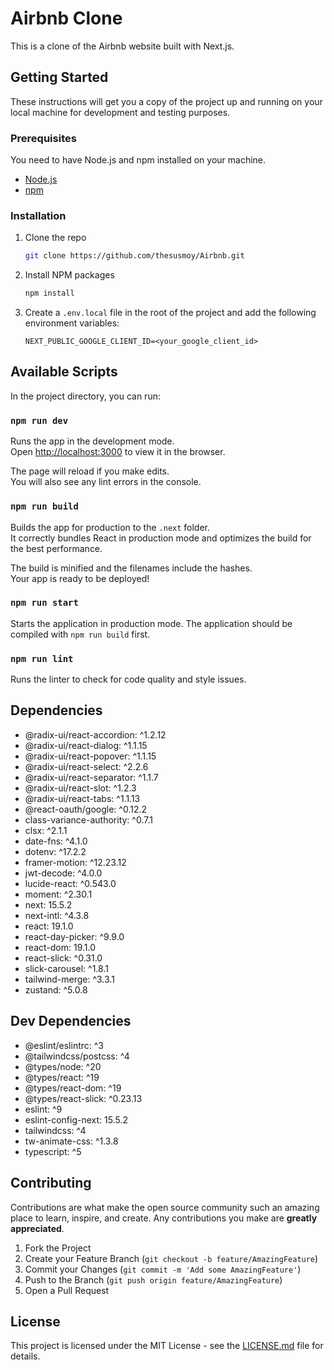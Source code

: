 # Airbnb Clone

This is a clone of the Airbnb website built with Next.js.

## Getting Started

These instructions will get you a copy of the project up and running on your local machine for development and testing purposes.

### Prerequisites

You need to have Node.js and npm installed on your machine.

-   [Node.js](https://nodejs.org/)
-   [npm](https://www.npmjs.com/get-npm)

### Installation

1. Clone the repo
    ```sh
    git clone https://github.com/thesusmoy/Airbnb.git
    ```
2. Install NPM packages
    ```sh
    npm install
    ```
3. Create a `.env.local` file in the root of the project and add the following environment variables:
    ```
    NEXT_PUBLIC_GOOGLE_CLIENT_ID=<your_google_client_id>
    ```

## Available Scripts

In the project directory, you can run:

### `npm run dev`

Runs the app in the development mode.<br>
Open [http://localhost:3000](http://localhost:3000) to view it in the browser.

The page will reload if you make edits.<br>
You will also see any lint errors in the console.

### `npm run build`

Builds the app for production to the `.next` folder.<br>
It correctly bundles React in production mode and optimizes the build for the best performance.

The build is minified and the filenames include the hashes.<br>
Your app is ready to be deployed!

### `npm run start`

Starts the application in production mode. The application should be compiled with `npm run build` first.

### `npm run lint`

Runs the linter to check for code quality and style issues.

## Dependencies

-   @radix-ui/react-accordion: ^1.2.12
-   @radix-ui/react-dialog: ^1.1.15
-   @radix-ui/react-popover: ^1.1.15
-   @radix-ui/react-select: ^2.2.6
-   @radix-ui/react-separator: ^1.1.7
-   @radix-ui/react-slot: ^1.2.3
-   @radix-ui/react-tabs: ^1.1.13
-   @react-oauth/google: ^0.12.2
-   class-variance-authority: ^0.7.1
-   clsx: ^2.1.1
-   date-fns: ^4.1.0
-   dotenv: ^17.2.2
-   framer-motion: ^12.23.12
-   jwt-decode: ^4.0.0
-   lucide-react: ^0.543.0
-   moment: ^2.30.1
-   next: 15.5.2
-   next-intl: ^4.3.8
-   react: 19.1.0
-   react-day-picker: ^9.9.0
-   react-dom: 19.1.0
-   react-slick: ^0.31.0
-   slick-carousel: ^1.8.1
-   tailwind-merge: ^3.3.1
-   zustand: ^5.0.8

## Dev Dependencies

-   @eslint/eslintrc: ^3
-   @tailwindcss/postcss: ^4
-   @types/node: ^20
-   @types/react: ^19
-   @types/react-dom: ^19
-   @types/react-slick: ^0.23.13
-   eslint: ^9
-   eslint-config-next: 15.5.2
-   tailwindcss: ^4
-   tw-animate-css: ^1.3.8
-   typescript: ^5

## Contributing

Contributions are what make the open source community such an amazing place to learn, inspire, and create. Any contributions you make are **greatly appreciated**.

1. Fork the Project
2. Create your Feature Branch (`git checkout -b feature/AmazingFeature`)
3. Commit your Changes (`git commit -m 'Add some AmazingFeature'`)
4. Push to the Branch (`git push origin feature/AmazingFeature`)
5. Open a Pull Request

## License

This project is licensed under the MIT License - see the [LICENSE.md](LICENSE.md) file for details.
